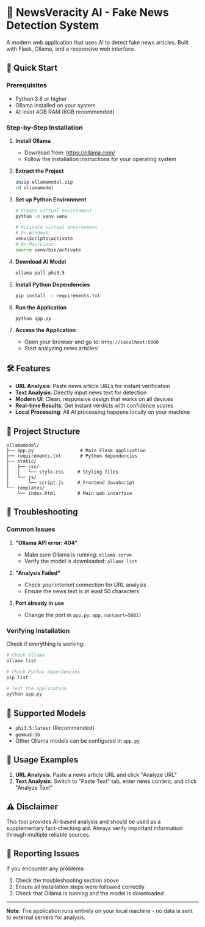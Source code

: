 # 📰 NewsVeracity AI - Fake News Detection System

A modern web application that uses AI to detect fake news articles. Built with Flask, Ollama, and a responsive web interface.

## 🚀 Quick Start

### Prerequisites
- Python 3.8 or higher
- Ollama installed on your system
- At least 4GB RAM (8GB recommended)

### Step-by-Step Installation

1. **Install Ollama**
   - Download from: https://ollama.com/
   - Follow the installation instructions for your operating system

2. **Extract the Project**
   ```bash
   unzip ollamamodel.zip
   cd ollamamodel
   ```

3. **Set up Python Environment**
   ```bash
   # Create virtual environment
   python -m venv venv
   
   # Activate virtual environment
   # On Windows:
   venv\Scripts\activate
   # On Mac/Linux:
   source venv/bin/activate
   ```

4. **Download AI Model**
   ```bash
   ollama pull phi3.5
   ```

5. **Install Python Dependencies**
   ```bash
   pip install -r requirements.txt
   ```

6. **Run the Application**
   ```bash
   python app.py
   ```

7. **Access the Application**
   - Open your browser and go to: `http://localhost:5000`
   - Start analyzing news articles!

## 🛠️ Features

- **URL Analysis**: Paste news article URLs for instant verification
- **Text Analysis**: Directly input news text for detection
- **Modern UI**: Clean, responsive design that works on all devices
- **Real-time Results**: Get instant verdicts with confidence scores
- **Local Processing**: All AI processing happens locally on your machine

## 📁 Project Structure

```
ollamamodel/
├── app.py                 # Main Flask application
├── requirements.txt       # Python dependencies
├── static/
│   ├── css/
│   │   └── style.css     # Styling files
│   └── js/
│       └── script.js     # Frontend JavaScript
└── templates/
    └── index.html        # Main web interface
```

## 🔧 Troubleshooting

### Common Issues

1. **"Ollama API error: 404"**
   - Make sure Ollama is running: `ollama serve`
   - Verify the model is downloaded: `ollama list`

2. **"Analysis Failed"**
   - Check your internet connection for URL analysis
   - Ensure the news text is at least 50 characters

3. **Port already in use**
   - Change the port in `app.py`: `app.run(port=5001)`

### Verifying Installation

Check if everything is working:
```bash
# Check Ollama
ollama list

# Check Python dependencies
pip list

# Test the application
python app.py
```

## 🤖 Supported Models

- `phi3.5:latest` (Recommended)
- `gemma3:1b`
- Other Ollama models can be configured in `app.py`

## 📝 Usage Examples

1. **URL Analysis**: Paste a news article URL and click "Analyze URL"
2. **Text Analysis**: Switch to "Paste Text" tab, enter news content, and click "Analyze Text"

## ⚠️ Disclaimer

This tool provides AI-based analysis and should be used as a supplementary fact-checking aid. Always verify important information through multiple reliable sources.

## 🐛 Reporting Issues

If you encounter any problems:
1. Check the troubleshooting section above
2. Ensure all installation steps were followed correctly
3. Check that Ollama is running and the model is downloaded

---

**Note**: The application runs entirely on your local machine - no data is sent to external servers for analysis.
